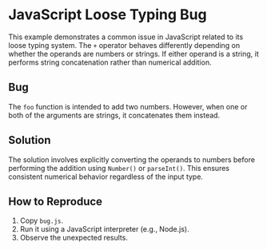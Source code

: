 # JavaScript Loose Typing Bug

This example demonstrates a common issue in JavaScript related to its loose typing system.  The `+` operator behaves differently depending on whether the operands are numbers or strings. If either operand is a string, it performs string concatenation rather than numerical addition.

## Bug
The `foo` function is intended to add two numbers. However, when one or both of the arguments are strings, it concatenates them instead.

## Solution
The solution involves explicitly converting the operands to numbers before performing the addition using `Number()` or `parseInt()`. This ensures consistent numerical behavior regardless of the input type.

## How to Reproduce
1. Copy `bug.js`.
2. Run it using a JavaScript interpreter (e.g., Node.js).
3. Observe the unexpected results.